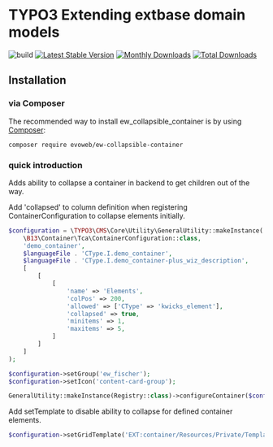 # TYPO3 Extending extbase domain models

![build](https://github.com/evoWeb/ew_collapsible_container/actions/workflows/ci.yml/badge.svg?branch=develop)
[![Latest Stable Version](https://poser.pugx.org/evoweb/ew-collapsible-container/v/stable)](https://packagist.org/packages/evoweb/ew-collapsible-container)
[![Monthly Downloads](https://poser.pugx.org/evoweb/ew-collapsible-container/d/monthly)](https://packagist.org/packages/evoweb/ew-collapsible-container)
[![Total Downloads](https://poser.pugx.org/evoweb/ew-collapsible-container/downloads)](https://packagist.org/packages/evoweb/ew-collapsible-container)

## Installation

### via Composer

The recommended way to install ew_collapsible_container is by using [Composer](https://getcomposer.org):

    composer require evoweb/ew-collapsible-container

### quick introduction

Adds ability to collapse a container in backend to get children out of the way.

Add 'collapsed' to column definition when registering ContainerConfiguration to collapse elements initially.
```php
$configuration = \TYPO3\CMS\Core\Utility\GeneralUtility::makeInstance(
    \B13\Container\Tca\ContainerConfiguration::class,
    'demo_container',
    $languageFile . 'CType.I.demo_container',
    $languageFile . 'CType.I.demo_container-plus_wiz_description',
    [
        [
            [
                'name' => 'Elements',
                'colPos' => 200,
                'allowed' => ['CType' => 'kwicks_element'],
                'collapsed' => true,
                'minitems' => 1,
                'maxitems' => 5,
            ]
        ]
    ]
);

$configuration->setGroup('ew_fischer');
$configuration->setIcon('content-card-group');

GeneralUtility::makeInstance(Registry::class)->configureContainer($configuration);
```

Add setTemplate to disable ability to collapse for defined container elements.
```php
$configuration->setGridTemplate('EXT:container/Resources/Private/Templates/Grid.html');
```
